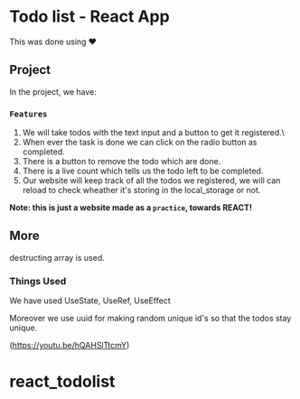 # Todo list - React App

This was done using ❤️

## Project

In the project, we have:

### `Features`

1. We will take todos with the text input and a button to get it registered.\
2. When ever the task is done we can click on the radio button as completed.
3. There is a button to remove the todo which are done.
4. There is a live count which tells us the todo left to be completed.
5. Our website will keep track of all the todos we registered, we will can reload to check wheather it's storing in the local_storage or not.

**Note: this is just a website made as a `practice`, towards REACT!**

## More

destructing array is used.

### Things Used

We have used UseState, UseRef, UseEffect

Moreover we use uuid for making random unique id's so that the todos stay unique.

(https://youtu.be/hQAHSlTtcmY)

# react_todolist

